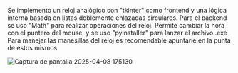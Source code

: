 Se implemento un reloj analógico con "tkinter" como frontend y una lógica interna basada en listas doblemente enlazadas circulares.
Para el backend se uso "Math" para realizar operaciones del reloj.
Permite cambiar la hora con el puntero del mouse, y se uso "pyinstaller" para lanzar el archivo .exe
Para manejar las manesillas del reloj es recomendable apuntarle en la punta de estos mismos

![Captura de pantalla 2025-04-08 175130](https://github.com/user-attachments/assets/e431dfce-ee94-4601-b3bf-2b328c037282)
